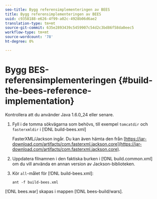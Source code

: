 ```yaml
---
seo-title: Bygg referensimplementeringen av BEES
title: Bygg referensimplementeringen av BEES
uuid: c9358188-e626-4f99-a02c-4928b06d6ae2
translation-type: tm+mt
source-git-commit: 635e2893439c5459907c54d2c3bd86f58da0eec5
workflow-type: tm+mt
source-wordcount: '78'
ht-degree: 0%

---
```



# Bygg BES-referensimplementeringen {#build-the-bees-reference-implementation}

Kontrollera att du använder Java 1.6.0_24 eller senare.
1. Fyll i de tomma sökvägarna som behövs, till exempel `tomcatdir` och `fasterxmldir` i [!DNL build-bees.xml]

   FasterXML/Jackson ingår. Du kan även hämta den från [https://jar-download.com/artifacts/com.fasterxml.jackson.core](https://jar-download.com/artifacts/com.fasterxml.jackson.core).
1. Uppdatera filnamnen i den faktiska burken i [!DNL build.common.xml] om du vill använda en annan version av Jackson-biblioteken.
1. Kör `all`-målet för [!DNL build-bees.xml]:

   ```
   ant -f build-bees.xml
   ```

[!DNL bees.war] skapas i mappen [!DNL bees-build/wars].